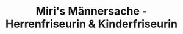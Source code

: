 ---
title: "Miri's Männersache - Herrenfriseurin & Kinderfriseurin"
url: /villach/miris-maennersache-herrenfriseurin-und-kinderfriseurin/
shop: Friseur
---